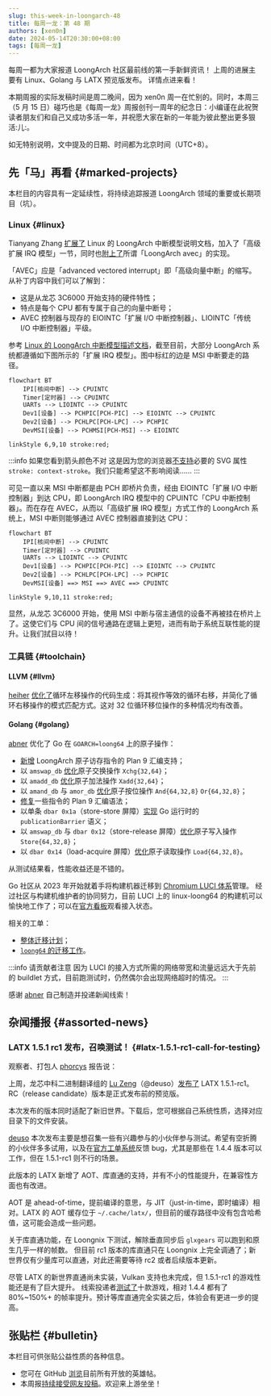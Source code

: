 ```yaml
---
slug: this-week-in-loongarch-48
title: 每周一龙：第 48 期
authors: [xen0n]
date: 2024-05-14T20:30:00+08:00
tags: [每周一龙]
---
```


每周一都为大家报道 LoongArch 社区最前线的第一手新鲜资讯！
上周的进展主要有 Linux、Golang 与 LATX 预览版发布。
详情点进来看！

<!-- truncate -->

本期周报的实际发稿时间是周二晚间，因为 xen0n 周一在忙别的。同时，本周三（5 月 15 日）碰巧也是《每周一龙》周报创刊一周年的纪念日：小编谨在此祝贺读者朋友们和自己又成功多活一年，并祝愿大家在新的一年能为彼此整出更多狠活:儿:。

如无特别说明，文中提及的日期、时间都为北京时间（UTC+8）。

## 先「马」再看 {#marked-projects}

本栏目的内容具有一定延续性，将持续追踪报道 LoongArch 领域的重要或长期项目（坑）。

### Linux {#linux}

Tianyang Zhang [扩展了](https://lore.kernel.org/loongarch/20240507122228.5288-1-zhangtianyang@loongson.cn/)
Linux 的 LoongArch 中断模型说明文档，加入了「高级扩展 IRQ 模型」一节，同时也[附上了](https://lore.kernel.org/loongarch/20240507125953.9117-1-zhangtianyang@loongson.cn/)所谓「LoongArch avec」的实现。

「AVEC」应是「advanced vectored interrupt」即「高级向量中断」的缩写。从补丁内容中我们可以了解到：

* 这是从龙芯 3C6000 开始支持的硬件特性；
* 特点是每个 CPU 都有专属于自己的向量中断号；
* AVEC 控制器与现存的 EIOINTC「扩展 I/O 中断控制器」、LIOINTC「传统 I/O 中断控制器」平级。

参考 [Linux 的 LoongArch 中断模型描述文档](https://docs.kernel.org/translations/zh_CN/arch/loongarch/irq-chip-model.html)，截至目前，大部分
LoongArch 系统都遵循如下图所示的「扩展 IRQ 模型」。图中标红的边是 MSI 中断要走的路径。

```mermaid
flowchart BT
    IPI[核间中断] --> CPUINTC
    Timer[定时器] --> CPUINTC
    UARTs --> LIOINTC --> CPUINTC
    Dev1[设备] --> PCHPIC[PCH-PIC] --> EIOINTC --> CPUINTC
    Dev2[设备] --> PCHLPC[PCH-LPC] --> PCHPIC
    DevMSI[设备] --> PCHMSI[PCH-MSI] --> EIOINTC

linkStyle 6,9,10 stroke:red;
```

:::info 如果您看到箭头颜色不对
这是因为您的浏览器[不支持](https://caniuse.com/?search=context-stroke)必要的 SVG 属性
`stroke: context-stroke`。我们只能希望这不影响阅读……
:::

可见一直以来 MSI 中断都是由 PCH 即桥片负责，经由 EIOINTC「扩展 I/O 中断控制器」到达 CPU，即
LoongArch IRQ 模型中的 CPUINTC「CPU 中断控制器」。而在存在 AVEC，从而以「高级扩展 IRQ 模型」方式工作的
LoongArch 系统上，MSI 中断则能够通过 AVEC 控制器直接到达 CPU：

```mermaid
flowchart BT
    IPI[核间中断] --> CPUINTC
    Timer[定时器] --> CPUINTC
    UARTs --> LIOINTC --> CPUINTC
    Dev1[设备] --> PCHPIC[PCH-PIC] --> EIOINTC --> CPUINTC
    Dev2[设备] --> PCHLPC[PCH-LPC] --> PCHPIC
    DevMSI[设备] ==> MSI ==> AVEC ==> CPUINTC

linkStyle 9,10,11 stroke:red;
```

显然，从龙芯 3C6000 开始，使用 MSI 中断与宿主通信的设备不再被挂在桥片上了。这使它们与
CPU 间的信号通路在逻辑上更短，进而有助于系统互联性能的提升。让我们拭目以待！

### 工具链 {#toolchain}

#### LLVM {#llvm}

[heiher] [优化了](https://github.com/llvm/llvm-project/pull/91174)循环左移操作的代码生成：将其视作等效的循环右移，并简化了循环右移操作的模式匹配方式。这对 32 位循环移位操作的多种情况均有改善。

[heiher]: https://github.com/heiher

#### Golang {#golang}

[abner] 优化了 Go 在 `GOARCH=loong64` 上的原子操作：

* [新增](https://go.dev/cl/481577) LoongArch 原子访存指令的 Plan 9 汇编支持；
* 以 `amswap_db` [优化](https://go.dev/cl/481578)原子交换操作 `Xchg{32,64}`；
* 以 `amadd_db` [优化](https://go.dev/cl/481937)原子加法操作 `Xadd{32,64}`；
* 以 `amand_db` 与 `amor_db` [优化](https://go.dev/cl/482756)原子按位操作 `And{64,32,8}` `Or{64,32,8}`；
* [修复](https://go.dev/cl/493435)一些指令的 Plan 9 汇编语法；
* 以单条 `dbar 0x1a`（store-store 屏障）[实现](https://go.dev/cl/577515) Go 运行时的 `publicationBarrier` 语义；
* 以 `amswap_db` 与 `dbar 0x12`（store-release 屏障）[优化](https://go.dev/cl/581356)原子写入操作 `Store{64,32,8}`；
* 以 `dbar 0x14`（load-acquire 屏障）[优化](https://go.dev/cl/581357)原子读取操作 `Load{64,32,8}`。

从测试结果看，性能收益还是不错的。

Go 社区从 2023 年开始就着手将构建机器迁移到
[Chromium LUCI 体系](https://ci.chromium.org/ui/p/golang)管理。
经过社区与构建机维护者的协同努力，目前 LUCI 上的 linux-loong64 的构建机可以愉快地工作了；可以在[官方看板](https://7419-34ac013-dot-chromium-swarm.appspot.com/botlist?c=id&c=task&c=os&c=status&d=asc&f=cipd_platform%3Alinux-loong64&k=cipd_platform&s=id)观看接入状态。

相关的工单：

* [整体迁移计划](https://go.dev/issue/63471)；
* [`loong64` 的迁移工作](https://go.dev/issue/65398)。

:::info 请贡献者注意
因为 LUCI 的接入方式所需的网络带宽和流量远远大于先前的 buildlet 方式，目前跑测试时，仍然偶尔会出现网络超时的情况。
:::

感谢 [abner] 自己制造并投递新闻线索！

[abner]: https://github.com/abner-chenc

## 杂闻播报 {#assorted-news}

### LATX 1.5.1 rc1 发布，召唤测试！ {#latx-1.5.1-rc1-call-for-testing}

观察者、打包人 [phorcys] 报告说：


上周，龙芯中科二进制翻译组的 [Lu Zeng][deuso]（@deuso）[发布了](https://github.com/deuso/latx-build/releases/tag/1.5.1-rc1)
LATX 1.5.1-rc1。RC（release candidate）版本是正式发布前的预览版。

[phorcys]: https://github.com/phorcys
[deuso]: https://github.com/deuso

本次发布的版本同时适配了新旧世界。下载后，您可根据自己系统性质，选择对应目录下的文件安装。

[deuso] 本次发布主要是想召集一些有兴趣参与的小伙伴参与测试。希望有空折腾的小伙伴多多试用，以及在[官方工单系统](https://github.com/deuso/latx-build/issues)反馈
bug，尤其是那些在 1.4.4 版本可以工作，但在 1.5.1-rc1 则不行的场景。

此版本的 LATX 新增了 AOT、库直通的支持，并有不小的性能提升，在兼容性方面也有改进。

AOT 是 ahead-of-time，提前编译的意思，与 JIT（just-in-time，即时编译）相对。LATX 的 AOT
缓存位于 `~/.cache/latx/`，但目前的缓存路径中没有包含哈希值，这可能会造成一些问题。

关于库直通功能，在 Loongnix 下测试，解除垂直同步后 `glxgears` 可以跑到和原生几乎一样的帧数。
但目前 rc1 版本的库直通只在 Loongnix 上完全调通了；新世界仅有少量库可以直通，对此还需要等待 rc2
或者后续版本更新。

尽管 LATX 的新世界直通尚未实装，Vulkan 支持也未完成，但 1.5.1-rc1 的游戏性能还是有了巨大提升。
线索投递者[测试了](https://www.bilibili.com/video/BV1iZ421j7CQ)十款游戏，相对 1.4.4
都有了 80%~150%+ 的帧率提升。预计等库直通完全实装之后，体验会有更进一步的提高。

## 张贴栏 {#bulletin}

本栏目可供张贴公益性质的各种信息。

* 您可在 GitHub [浏览](https://github.com/loongson-community/discussions/labels/%E8%8B%B1%E9%9B%84%E5%B8%96)目前所有开放的英雄帖。
* 本周报[持续接受网友投稿][call-for-submissions]。欢迎来上游坐坐！

[call-for-submissions]: https://github.com/loongson-community/areweloongyet/issues/16
